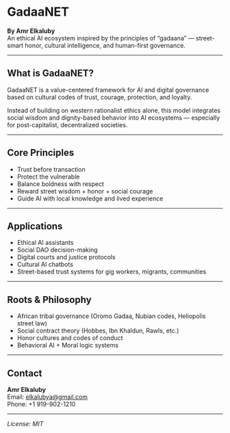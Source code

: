 # GadaaNET

**By Amr Elkaluby**  
An ethical AI ecosystem inspired by the principles of “gadaana” — street-smart honor, cultural intelligence, and human-first governance.

---

## What is GadaaNET?

GadaaNET is a value-centered framework for AI and digital governance based on cultural codes of trust, courage, protection, and loyalty.

Instead of building on western rationalist ethics alone, this model integrates social wisdom and dignity-based behavior into AI ecosystems — especially for post-capitalist, decentralized societies.

---

## Core Principles

- Trust before transaction  
- Protect the vulnerable  
- Balance boldness with respect  
- Reward street wisdom + honor + social courage  
- Guide AI with local knowledge and lived experience

---

## Applications

- Ethical AI assistants  
- Social DAO decision-making  
- Digital courts and justice protocols  
- Cultural AI chatbots  
- Street-based trust systems for gig workers, migrants, communities

---

## Roots & Philosophy

- African tribal governance (Oromo Gadaa, Nubian codes, Heliopolis street law)  
- Social contract theory (Hobbes, Ibn Khaldun, Rawls, etc.)  
- Honor cultures and codes of conduct  
- Behavioral AI + Moral logic systems

---

## Contact

**Amr Elkaluby**  
Email: elkalubya@gmail.com  
Phone: +1 919-902-1210

---

*License: MIT*
